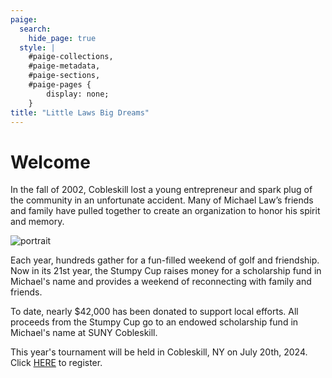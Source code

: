 ```yaml
---
paige:
  search:
    hide_page: true
  style: |
    #paige-collections,
    #paige-metadata,
    #paige-sections,
    #paige-pages {
        display: none;
    }
title: "Little Laws Big Dreams"
---
```


# Welcome

In the fall of 2002, Cobleskill lost a young entrepreneur and spark plug of the community in an unfortunate accident. 
Many of Michael Law’s friends and family have pulled together to create an organization to honor his spirit and memory.

![portrait](/portrait.webp)

Each year, hundreds gather for a fun-filled weekend of golf and friendship. 
Now in its 21st year, the Stumpy Cup raises money for a scholarship fund in Michael's name and provides a weekend of reconnecting with family and friends.
 
To date, nearly $42,000 has been donated to support local efforts. 
All proceeds from the Stumpy Cup go to an endowed scholarship fund in Michael's name at SUNY Cobleskill.

This year's tournament will be held in Cobleskill, NY on July 20th, 2024. 
Click [HERE](https://forms.gle/ryDWpW3bkQw5NHBR7) to register.

